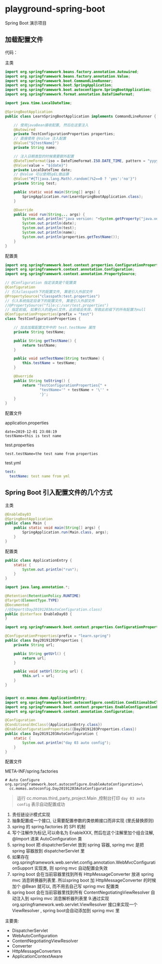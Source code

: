 # playground-spring-boot
Spring Boot 演示项目


## 加载配置文件

代码：

主类
```java
import org.springframework.beans.factory.annotation.Autowired;
import org.springframework.beans.factory.annotation.Value;
import org.springframework.boot.CommandLineRunner;
import org.springframework.boot.SpringApplication;
import org.springframework.boot.autoconfigure.SpringBootApplication;
import org.springframework.format.annotation.DateTimeFormat;

import java.time.LocalDateTime;

@SpringBootApplication
public class LearnSpringBootApplication implements CommandLineRunner {

    // 使用javaBean接收配置, 然后在这里注入
    @Autowired
    private TestConfigurationProperties properties;
    // 直接使用 @Value 注入配置
    @Value("${testName}")
    private String name;

    // 注入日期类型的时候需要额外配置
    @DateTimeFormat(iso = DateTimeFormat.ISO.DATE_TIME, pattern = "yyyy-MM-dd HH:mm:ss")
    @Value(value = "${date}")
    private LocalDateTime date;
    // @Value 可以使用SpEL做运算
    @Value("#{T(java.lang.Math).random()%2==0 ? 'yes':'no'}")
    private String test;

    public static void main(String[] args) {
        SpringApplication.run(LearnSpringBootApplication.class);
    }

    @Override
    public void run(String... args) {
        System.out.println("java version: "+System.getProperty("java.version"));
        System.out.println(date);
        System.out.println(test);
        System.out.println(name);
        System.out.println(properties.getTestName());
    }
}
```

配置类

```java
import org.springframework.boot.context.properties.ConfigurationProperties;
import org.springframework.context.annotation.Configuration;
import org.springframework.context.annotation.PropertySource;

// @Configuration 指定该类是个配置类
@Configuration
// 引入classpath下的配置文件, 算是引入外部文件
@PropertySource("classpath:test.properties")
// 引入系统指定目录下的配置文件, 算是引入外部文件
//@PropertySource("file:c:/var/test.properties")
// 指定前缀, 如果引入的是yml文件，此前缀会失效，导致此前缀下的所有配置为null
@ConfigurationProperties(prefix = "test")
class TestConfigurationProperties { 

    // 加去加载配置文件中的 test.testName 属性
    private String testName;

    public String getTestName() {
        return testName;
    }

    public void setTestName(String testName) {
        this.testName = testName;
    }

    @Override
    public String toString() {
        return "TestConfigurationProperties{" +
                "testName='" + testName + '\'' +
                '}';
    }
}
```

配置文件

application.properties

```properties
date=2019-12-01 23:08:19
testName=this is test name
```

test.properties

```properties
test.testName=the test name from properties
```

test.yml

```yml
test:
  testName: test name from yml
```

## Spring Boot 引入配置文件的几个方式

主类

```java
@EnableDay03
@SpringBootApplication
public class Main {
    public static void main(String[] args) {
        SpringApplication.run(Main.class, args);
    }
}
```

配置类

```java
public class ApplicationEntry {
    static {
        System.out.println("run");
    }
}
```
```java
import java.lang.annotation.*;

@Retention(RetentionPolicy.RUNTIME)
@Target(ElementType.TYPE)
@Documented
//@Import(Day20191203AutoConfiguration.class)
public @interface EnableDay03 {
}

```
```java
import org.springframework.boot.context.properties.ConfigurationProperties;

@ConfigurationProperties(prefix = "learn.spring")
public class Day20191203Properties {
    private String url;

    public String getUrl() {
        return url;
    }

    public void setUrl(String url) {
        this.url = url;
    }
}
```
```java

import cc.momas.demo.ApplicationEntry;
import org.springframework.boot.autoconfigure.condition.ConditionalOnClass;
import org.springframework.boot.context.properties.EnableConfigurationProperties;
import org.springframework.context.annotation.Configuration;

@Configuration
@ConditionalOnClass({ApplicationEntry.class})
@EnableConfigurationProperties({Day20191203Properties.class})
public class Day20191203AutoConfiguration {
    static {
        System.out.println("day 03 auto config");
    }
}

```

配置文件

META-INF/spring.factories
```properties
# Auto Configure
org.springframework.boot.autoconfigure.EnableAutoConfiguration=\
  cc.momas.autoconfig.Day20191203AutoConfiguration
```

> 运行 cc.momas.third_party_project.Main ,控制台打印 `day 03 auto config` 表示自动配置成功

1. 责任链设计模式实现
2. 抽象配置成一个接口, 让需要配置参数的类依赖接口而非实现 (里氏替换原则)
3. spring 的 spring.factories 的 SPI 机制
4. 写个注解作为标记,可以命名为 EnableXXX, 然后在这个注解里加个组合注解, @Import 进来 AutoConfiguration 类
5. spring boot 把 dispatcherServlet 放到 spring 容器, spring mvc 是把 spring 容器放到 dispatcherServlet 里
6. 如果存在 org.springframework.web.servlet.config.annotation.WebMvcConfigurationSupport 实现类, 则 spring mvc 自动配置会失效
7. spring boot 会在当前容器里找到所有 HttpMessageConverter 放进 spring mvc 消息转换器列表里. 所以spring boot 加 HttpMessageConverter 的时候加个 @Bean 就可以, 而不用去自己写 spring mvc 配置类
8. spring boot 会在当前容器里找到所有 ContentNegotiatingViewResolver 自动注入到 spring mvc 消息解析器列表里
   9.通过实现 org.springframework.web.servlet.ViewResolver 接口来实现一个 ViewResolver , spring boot会自动添加到 spring mvc 里

主要类:

- DispatcherServlet
- WebAutoConfiguration
- ContentNegotiatingViewResolver
- Converter
- HttpMessageConverters
- ApplicationContextAware

